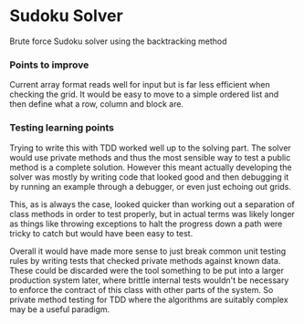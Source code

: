 # Sudoku Solver

Brute force Sudoku solver using the backtracking method

### Points to improve

Current array format reads well for input but is far less efficient when checking the grid.
It would be easy to move to a simple ordered list and then define what a row, column and
block are.

### Testing learning points

Trying to write this with TDD worked well up to the solving part. The solver would use private
methods and thus the most sensible way to test a public method is a complete solution. However
this meant actually developing the solver was mostly by writing code that looked good and then
debugging it by running an example through a debugger, or even just echoing out grids.

This, as is always the case, looked quicker than working out a separation of class methods in order
to test properly, but in actual terms was likely longer as things like throwing exceptions to
halt the progress down a path were tricky to catch but would have been easy to test.

Overall it would have made more sense to just break common unit testing rules by writing tests
that checked private methods against known data. These could be discarded were the tool something
to be put into a larger production system later, where brittle internal tests wouldn't be necessary
to enforce the contract of this class with other parts of the system. So private method testing for
TDD where the algorithms are suitably complex may be a useful paradigm.
